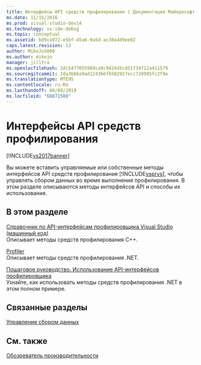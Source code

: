 ```yaml
---
title: Интерфейсы API средств профилирования | Документация Майкрософт
ms.date: 11/15/2016
ms.prod: visual-studio-dev14
ms.technology: vs-ide-debug
ms.topic: conceptual
ms.assetid: bd9ca972-e5bf-45a6-9a5d-ac30a4d9ee02
caps.latest.revision: 13
author: MikeJo5000
ms.author: mikejo
manager: jillfra
ms.openlocfilehash: 2dc5477055969ca9c9424d5cd51f34f12a411579
ms.sourcegitcommit: 2da366ba9ad124366f6502927ecc720985fc2f9e
ms.translationtype: MTE95
ms.contentlocale: ru-RU
ms.lasthandoff: 08/09/2019
ms.locfileid: "68871588"
---
```

# <a name="profiling-tools-apis"></a>Интерфейсы API средств профилирования
[!INCLUDE[vs2017banner](../includes/vs2017banner.md)]

Вы можете вставить управляемые или собственные методы интерфейсов API средств профилирования [!INCLUDE[vsprvs](../includes/vsprvs-md.md)], чтобы управлять сбором данных во время выполнения профилирования. В этом разделе описываются методы интерфейсов API и способы их использования.

## <a name="in-this-section"></a>В этом разделе
 [Справочник по API-интерфейсам профилировщика Visual Studio (машинный код)](../profiling/visual-studio-profiler-api-reference-native.md)\
 Описывает методы средств профилирования C++.

 [Profiler](/previous-versions/ms242704(v=vs.140))\
 Описывает методы средств профилирования .NET.

 [Пошаговое руководство. Использование API-интерфейсов профилировщика](../profiling/walkthrough-using-profiler-apis.md)\
 Узнайте, как использовать методы средств профилирования .NET в этом полном примере.

## <a name="related-sections"></a>Связанные разделы
 [Управление сбором данных](../profiling/controlling-data-collection.md)

## <a name="see-also"></a>См. также
 [Обозреватель производительности](../profiling/performance-explorer.md)
